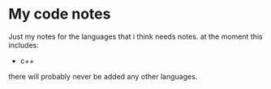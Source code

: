 # My code notes
Just my notes for the languages that i think needs notes.
at the moment this includes:
* c++

there will probably never be added any other languages.
